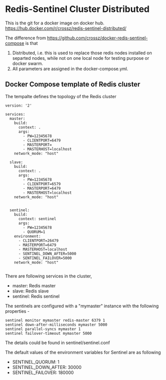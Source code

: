 # Redis-Sentinel Cluster Distributed

This is the git for a docker image on docker hub. https://hub.docker.com/r/crossz/redis-sentinel-distributed/

The difference from https://github.com/crossz/docker-redis-sentinel-compose is that 

1. Distributed, i.e. this is used to replace those redis nodes installed on separted nodes, while not on one local node for testing purpose or docker swarm. 
2. All parameters are assigned in the docker-compose.yml.


## Docker Compose template of Redis cluster

The tempalte defines the topology of the Redis cluster

```
version: '2'

services:
  master:
    build: 
      context: .
      args: 
        - PW=12345678
        - CLIENTPORT=6479
        - MASTERPORT=
        - MASTERHOST=localhost
    network_mode: "host"

  slave:
    build: 
      context: .
      args: 
        - PW=12345678
        - CLIENTPORT=6579
        - MASTERPORT=6479
        - MASTERHOST=localhost
    network_mode: "host"


  sentinel:
    build: 
      context: sentinel
      args: 
        - PW=12345678
        - QUORUM=1
    environment:
      - CLIENTPORT=26479
      - MASTERPORT=6479
      - MASTERHOST=localhost
      - SENTINEL_DOWN_AFTER=5000
      - SENTINEL_FAILOVER=5000
    network_mode: "host"


```

There are following services in the cluster,

* master: Redis master
* slave:  Redis slave
* sentinel: Redis sentinel


The sentinels are configured with a "mymaster" instance with the following properties -

```
sentinel monitor mymaster redis-master 6379 1
sentinel down-after-milliseconds mymaster 5000
sentinel parallel-syncs mymaster 1
sentinel failover-timeout mymaster 5000
```

The details could be found in sentinel/sentinel.conf

The default values of the environment variables for Sentinel are as following

* SENTINEL_QUORUM: 1
* SENTINEL_DOWN_AFTER: 30000
* SENTINEL_FAILOVER: 180000





